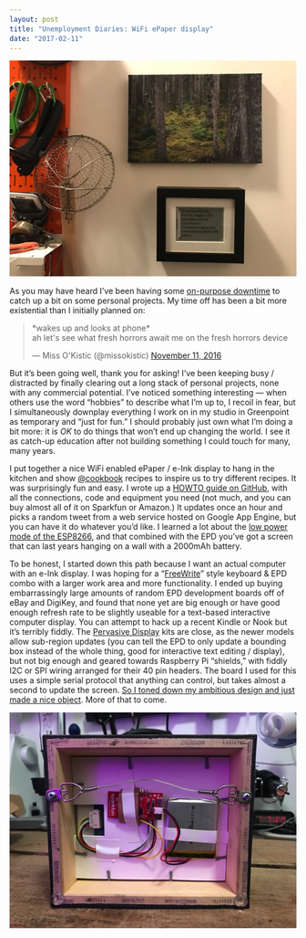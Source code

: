 ```yaml
---
layout: post
title: "Unemployment Diaries: WiFi ePaper display"
date: "2017-02-11"
---
```


![IMG 2110](/images/img_2110.jpg "IMG_2110.JPG")

As you may have heard I’ve been having some [on-purpose downtime](https://notes.variogr.am/2016/11/16/leaving-spotify-the-echo-nest/) to catch up a bit on some personal projects. My time off has been a bit more existential than I initially planned on:

<blockquote class="twitter-tweet"><p lang="en" dir="ltr">*wakes up and looks at phone*<br>ah let&#39;s see what fresh horrors await me on the fresh horrors device</p>&mdash; Miss O&#39;Kistic (@missokistic) <a href="https://twitter.com/missokistic/status/796870708412358657?ref_src=twsrc%5Etfw">November 11, 2016</a></blockquote> <script async src="https://platform.twitter.com/widgets.js" charset="utf-8"></script>

But it’s been going well, thank you for asking! I’ve been keeping busy / distracted by finally clearing out a long stack of personal projects, none with any commercial potential. I’ve noticed something interesting — when others use the word “hobbies” to describe what I’m up to, I recoil in fear, but I simultaneously downplay everything I work on in my studio in Greenpoint as temporary and “just for fun.” I should probably just own what I’m doing a bit more: it is _OK_ to do things that won’t end up changing the world. I see it as catch-up education after not building something I could touch for many, many years. 

I put together a nice WiFi enabled ePaper / e-Ink display to hang in the kitchen and show [@cookbook](https://twitter.com/cookbook?ref_src=twsrc%5Egoogle%7Ctwcamp%5Eserp%7Ctwgr%5Eauthor) recipes to inspire us to try different recipes. It was surprisingly fun and easy. I wrote up a [HOWTO guide on GitHub](https://github.com/bwhitman/paper-display), with all the connections, code and equipment you need (not much, and you can buy almost all of it on Sparkfun or Amazon.) It updates once an hour and picks a random tweet from a web service hosted on Google App Engine, but you can have it do whatever you’d like. I learned a lot about the [low power mode of the ESP8266](https://openhomeautomation.net/esp8266-battery/), and that combined with the EPD you’ve got a screen that can last years hanging on a wall with a 2000mAh battery. 

To be honest, I started down this path because I want an actual computer with an e-Ink display. I was hoping for a “[FreeWrite](https://getfreewrite.com/)” style keyboard & EPD combo with a larger work area and more functionality. I ended up buying embarrassingly large amounts of random EPD development boards off of eBay and DigiKey, and found that none yet are big enough or have good enough refresh rate to be slightly useable for a text-based interactive computer display. You can attempt to hack up a recent Kindle or Nook but it’s terribly fiddly. The [Pervasive Display](http://www.pervasivedisplays.com/kits) kits are close, as the newer models allow sub-region updates (you can tell the EPD to only update a bounding box instead of the whole thing, good for interactive text editing / display), but not big enough and geared towards Raspberry Pi “shields,” with fiddly I2C or SPI wiring arranged for their 40 pin headers. The board I used for this uses a simple serial protocol that anything can control, but takes almost a second to update the screen. [So I toned down my ambitious design and just made a nice object](https://github.com/bwhitman/paper-display). More of that to come.

![IMG 2104](/images/img_2104.jpg "IMG_2104.JPG")
